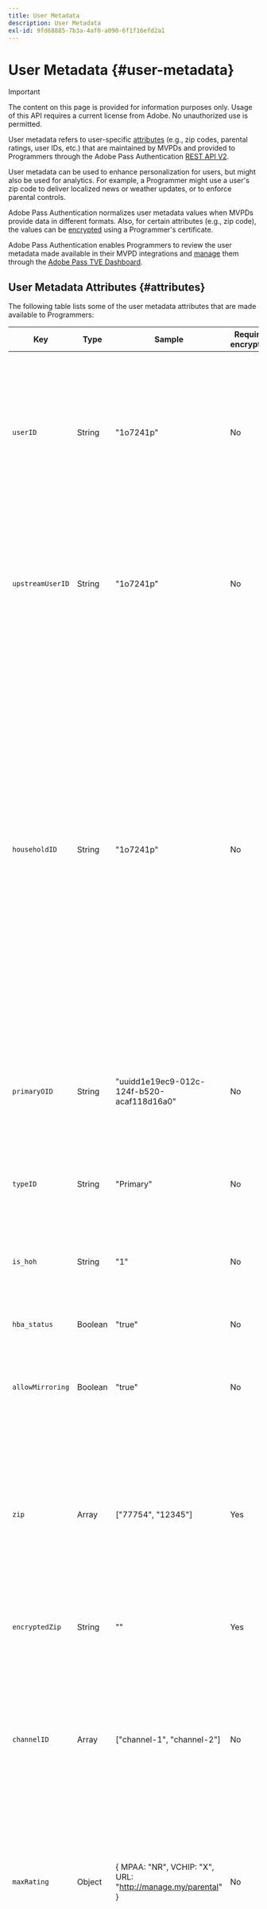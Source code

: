 ```yaml
---
title: User Metadata
description: User Metadata
exl-id: 9fd68885-7b3a-4af0-a090-6f1f16efd2a1
---
```

# User Metadata {#user-metadata}

>[!IMPORTANT]
>
>The content on this page is provided for information purposes only. Usage of this API requires a current license from Adobe. No unauthorized use is permitted.

User metadata refers to user-specific [attributes](#attributes) (e.g., zip codes, parental ratings, user IDs, etc.) that are maintained by MVPDs and provided to Programmers through the Adobe Pass Authentication [REST API V2](#apis).

User metadata can be used to enhance personalization for users, but might also be used for analytics. For example, a Programmer might use a user's zip code to deliver localized news or weather updates, or to enforce parental controls.

Adobe Pass Authentication normalizes user metadata values when MVPDs provide data in different formats. Also, for certain attributes (e.g., zip code), the values can be [encrypted](#encryption) using a Programmer's certificate.

Adobe Pass Authentication enables Programmers to review the user metadata made available in their MVPD integrations and [manage](#management) them through the [Adobe Pass TVE Dashboard](https://experience.adobe.com/#/pass/authentication).

## User Metadata Attributes {#attributes}

The following table lists some of the user metadata attributes that are made available to Programmers:

| Key              | Type    | Sample                                                       | Requires encryption | Description                                                                        | Details                                                                                                                                                                                                                                                                                                                                                                                                                                                                                                                                          |
|------------------|---------|--------------------------------------------------------------|---------------------|------------------------------------------------------------------------------------|--------------------------------------------------------------------------------------------------------------------------------------------------------------------------------------------------------------------------------------------------------------------------------------------------------------------------------------------------------------------------------------------------------------------------------------------------------------------------------------------------------------------------------------------------|
| `userID`         | String  | "1o7241p"                                                    | No                  | Account identifier.                                                                | The attribute value can be a household identifier or a sub-account identifier. The `userID` value will differ from the `householdID` if the MVPD supports sub-accounts and the current user is not the primary account holder.                                                                                                                                                                                                                                                                                                                   |
| `upstreamUserID` | String  | "1o7241p"                                                    | No                  | Account identifier for concurrency monitoring.                                     | The attribute value can be used to enforce concurrency limits across MVPD and Programmer sites and apps. The `upstreamUserID` value is the same as the `userID` value for most MVPDs.                                                                                                                                                                                                                                                                                                                                                            |
| `householdID`    | String  | "1o7241p"                                                    | No                  | Account identifier for parental control.                                           | The attribute value can be used to differentiate between household and sub-account usage. Sometimes it can be used as a parental control substitute if true ratings are not available, if the user was logged in with the household account, they can watch, otherwise, rated content would not be displayed. There is a lot of variation across MVPDs for how this is represented (e.g., household user ID, head of household ID, head of household flag, etc.), if the MVPD does not support sub-accounts, this will be identical to `userID`. |
| `primaryOID`     | String  | "uuidd1e19ec9-012c-124f-b520-acaf118d16a0"                   | No                  | Account identifier.                                                                | The attribute is specific to AT&T. The `primaryOID` value is the same as the `userID` value when the `typeID` value is set to "Primary".                                                                                                                                                                                                                                                                                                                                                                                                         |
| `typeID`         | String  | "Primary"                                                    | No                  | Attribute that indicates if current user is a primary or secondary account holder. | The attribute is specific to AT&T. The `primaryOID` value is the same as the `userID` value when the `typeID` value is set to "Primary".                                                                                                                                                                                                                                                                                                                                                                                                         |
| `is_hoh`         | String  | "1"                                                          | No                  | Attribute that indicates if current user is head of household or not.              | The attribute is specific to Synacor.                                                                                                                                                                                                                                                                                                                                                                                                                                                                                                            |
| `hba_status`     | Boolean | "true"                                                       | No                  | Attribute that indicates if current user authenticated though HBA or not.          |                                                                                                                                                                                                                                                                                                                                                                                                                                                                                                                                                  |
| `allowMirroring` | Boolean | "true"                                                       | No                  | Attribute that indicates if current device can mirror screen or not.               | The attribute is specific to Spectrum.                                                                                                                                                                                                                                                                                                                                                                                                                                                                                                           |
| `zip`            | Array   | \["77754", "12345"\]                                         | Yes                 | User's zip code.                                                                   | The attribute value can be used to deliver localized news, weather updates or sporting events. The `zip` value represents sensitive data that needs legal agreements with the MVPD. When encrypted, the representation of the `zip` key will be a `String` instead of an `Array`.                                                                                                                                                                                                                                                                |
| `encryptedZip`   | String  | ""                                                           | Yes                 | User's encrypted zip code.                                                         | The attribute is specific to Comcast.                                                                                                                                                                                                                                                                                                                                                                                                                                                                                                            |
| `channelID`      | Array   | \["channel-1", "channel-2"\]                                 | No                  | List of channels the user is entitled to view.                                     | The attribute value can be used to filter various channels from portals that aggregate multiple networks. Our recommendation is to use the [Preauthorize API](/help/authentication/integration-guide-programmers/rest-apis/rest-api-v2/apis/decisions-apis/rest-api-v2-decisions-apis-retrieve-preauthorization-decisions-using-specific-mvpd.md) instead of this user metadata attribute to filter out channels that are not available to the user.                                                                                             |
| `maxRating`      | Object  | { MPAA: "NR", VCHIP: "X", URL: "http://manage.my/parental" } | No                  | Maximum parental rating for the current user.                                      | The attribute value can be used to filter content that is not suited for current user based on "MPAA" or "VCHIP" ratings.                                                                                                                                                                                                                                                                                                                                                                                                                        |
| `language`       | String  | "English"                                                    | No                  | Language settings.                                                                 | The attribute value can be used to display messages in accordance to the user's language preferences.                                                                                                                                                                                                                                                                                                                                                                                                                                            |

The user metadata attributes made available to a Programmer depend on what an MVPD provides. The following table lists the attributes made available by various MVPDs:

|                         | **Legal Agreement Signed (zip only)** | **User ID on AuthN** | **Upstream User ID on AuthN** | **Household ID on AuthN/Z** | **Primary OID on AuthN** | **Type ID on AuthN** | **Head of Household on AuthN** | **HBA Status** | **Allow Mirroring on AuthZ** | **Zip code on AuthN/Z** | **Channel ID on AuthN** | **Rating on AuthN/Z** | **Language** | **onNet** | **inHome** | **Notes**                                                                                                                                 |
|-------------------------|---------------------------------------|----------------------|-------------------------------|-----------------------------|--------------------------|----------------------|--------------------------------|----------------|------------------------------|-------------------------|-------------------------|-----------------------|--------------|-----------|------------|-------------------------------------------------------------------------------------------------------------------------------------------|
| **Formal Name**         | n/a                                   | `userID`             | `upstreamUserID`              | `householdID`               | `primaryOID`             | `typeID`             | `is_hoh`                       | `hba_status`   | `allowMirroring`             | `zip`                   | `channelID`             | `maxRating`           | `language`   | `onNet`   | `inHome`   |                                                                                                                                           |
| **Requires Encryption** | n/a                                   | **No**               | **No**                        | **No**                      | **No**                   | **No**               | **No**                         | **No**         | **No**                       | **Yes**                 | **No**                  | **No**                | **No**       | **No**    | **No**     |                                                                                                                                           |
| **Sensitive**           | n/a                                   | **No**               | **No**                        | **No**                      | **No**                   | **No**               | **No**                         | **No**         | **No**                       | **Yes**                 | **No**                  | **No**                | **No**       | **No**    | **No**     |                                                                                                                                           |
| Adobe IdP               | **Yes**                               | **Yes**              | **Yes**                       | **Yes (AuthN only)**        | **Yes**                  | **Yes**              | **Yes**                        | **No**         | **No**                       | **Yes (AuthN only)**    | **Yes**                 | **Yes (AuthN only)**  | **No**       | **No**    | **No**     | Legal agreement not needed.                                                                                                               |
| Synacor                 | **Yes**                               | **Yes**              | **Yes**                       | **Yes (AuthN only)**        | **No**                   | **No**               | **Yes**                        | **No**         | **No**                       | **Yes (AuthN only)**    | **Yes**                 | **Yes (AuthN only)**  | **No**       | **No**    | **No**     | Legal agreement not covering all the proxied MVPDs. This is generic support for Synacor and possibly not rolled-up to all of their MVPDs. |
| Dish                    | **No**                                | **Yes**              | **Yes**                       | **Yes (AuthN only)**        | **No**                   | **No**               | **No**                         | **No**         | **No**                       | **Yes (AuthN only)**    | **Yes**                 | **Yes (AuthN only)**  | **No**       | **No**    | **No**     | It shares the same list as all Synacor MVPDs, plus `upstreamUserID`.                                                                      |
| Comcast                 | **No**                                | **Yes**              | **Yes**                       | **Yes (AuthZ only)**        | **No**                   | **No**               | **No**                         | **Yes**        | **No**                       | **No**                  | **No**                  | **Yes (AuthZ only)**  | **No**       | **No**    | **No**     |                                                                                                                                           |
| AT&T                    | **Yes**                               | **Yes**              | **Yes**                       | **Yes (AuthN only)**        | **Yes**                  | **Yes**              | **No**                         | **No**         | **No**                       | **Yes (AuthN only)**    | **No**                  | **No**                | **No**       | **No**    | **No**     | Legal agreement signed.                                                                                                                   |
| DTV                     | **Yes**                               | **Yes**              | **Yes**                       | **No**                      | **No**                   | **No**               | **No**                         | **No**         | **No**                       | **Yes (AuthN only)**    | **No**                  | **No**                | **No**       | **No**    | **No**     |                                                                                                                                           |
| COX                     | **No**                                | **Yes**              | **Yes**                       | **No**                      | **No**                   | **No**               | **No**                         | **No**         | **No**                       | **Yes (AuthN only)**    | **No**                  | **No**                | **No**       | **No**    | **No**     |                                                                                                                                           |
| Cablevision             | **Yes**                               | **Yes**              | **Yes**                       | **No**                      | **No**                   | **No**               | **No**                         | **No**         | **No**                       | **Yes (AuthN only)**    | **Yes**                 | **No**                | **No**       | **No**    | **No**     | Legal agreement signed.                                                                                                                   |
| Spectrum                | **Yes**                               | **Yes**              | **Yes**                       | **Yes (AuthN only)**        | **No**                   | **No**               | **No**                         | **Yes**        | **Yes**                      | **Yes (AuthN only)**    | **No**                  | **Yes (AuthN only)**  | **No**       | **No**    | **No**     |                                                                                                                                           |
| Charter                 | **Yes**                               | **Yes**              | **Yes**                       | **Yes (AuthN only)**        | **No**                   | **No**               | **No**                         | **No**         | **No**                       | **Yes (AuthN only)**    | **No**                  | **Yes (AuthN only)**  | **No**       | **No**    | **No**     |                                                                                                                                           |
| Verizon                 | **No**                                | **Yes**              | **Yes**                       | **No**                      | **No**                   | **No**               | **No**                         | **Yes**        | **No**                       | **Yes (AuthN only)**    | **No**                  | **No**                | **No**       | **No**    | **No**     |                                                                                                                                           |
| HTC                     | **No**                                | **Yes**              | **Yes**                       | **No**                      | **No**                   | **No**               | **No**                         | **No**         | **No**                       | **No**                  | **Yes**                 | **No**                | **No**       | **No**    | **No**     |                                                                                                                                           |
| Rogers                  | **No**                                | **Yes**              | **Yes**                       | **No**                      | **No**                   | **No**               | **No**                         | **No**         | **No**                       | **No**                  | **No**                  | **No**                | **No**       | **No**    | **No**     |                                                                                                                                           |
| RCN                     | **Yes**                               | **Yes**              | **Yes**                       | **Yes (AuthN only)**        | **No**                   | **No**               | **No**                         | **No**         | **No**                       | **Yes (AuthN only)**    | **No**                  | **Yes (AuthN only)**  | **No**       | **No**    | **No**     |                                                                                                                                           |
| Eastlink                | **No**                                | **Yes**              | **Yes**                       | **Yes (AuthN only)**        | **No**                   | **No**               | **No**                         | **No**         | **No**                       | **Yes (AuthN only)**    | **Yes**                 | **Yes (AuthN only)**  | **No**       | **No**    | **No**     |                                                                                                                                           |
| Cogeco                  | **No**                                | **Yes**              | **Yes**                       | **Yes (AuthN only)**        | **No**                   | **No**               | **No**                         | **No**         | **No**                       | **Yes (AuthN only)**    | **No**                  | **No**                | **No**       | **No**    | **No**     |                                                                                                                                           |
| Videotron               | **No**                                | **Yes**              | **Yes**                       | **Yes***                    | **No**                   | **No**               | **No**                         | **No**         | **No**                       | **Yes (AuthN only)**    | **No**                  | **No**                | **No**       | **No**    | **No**     | It exposes `householdID` with the same value as `userID`.                                                                                 |
| Proxy Massilon          | **Yes**                               | **Yes**              | **Yes**                       | **Yes (AuthN only)**        | **No**                   | **No**               | **No**                         | **No**         | **No**                       | **Yes (AuthN only)**    | **No**                  | **No**                | **No**       | **No**    | **No**     | Legal agreement signed.                                                                                                                   |
| Proxy Clearleap         | **Yes**                               | **Yes**              | **Yes**                       | **No**                      | **No**                   | **No**               | **No**                         | **No**         | **No**                       | **Yes (AuthN only)**    | **No**                  | **Yes (AuthZ only)**  | **Yes**      | **No**    | **No**     | Legal agreement signed.                                                                                                                   |
| Proxy GLDS              | **No**                                | **Yes**              | **Yes**                       | **No**                      | **No**                   | **No**               | **No**                         | **No**         | **No**                       | **Yes (AuthN only)**    | **No**                  | **No**                | **No**       | **No**    | **No**     |                                                                                                                                           |
| Other MVPDs             | **No**                                | **Yes**              | **Yes**                       | **No**                      | **No**                   | **No**               | **No**                         | **No**         | **No**                       | **No**                  | **No**                  | **No**                | **No**       | **No**    | **No**     | No legal agreement yet, sensitive metadata not available for Production. For all MVPDs the `userID` is available with no extra work.      |

>[!IMPORTANT]
>
> Legal agreements must be signed with MVPDs before sensitive user metadata (e.g., zip code) is made available.

## User Metadata Encryption {#encryption}

To encrypt and decrypt user metadata attributes, the Programmer needs to generate a certificate (public/private key pair) and to [self-configure](#management) the certificate through [Adobe Pass TVE Dashboard](https://experience.adobe.com/#/pass/authentication) or to share the public key with Adobe Pass Authentication representatives.

Follow the steps below to ensure that the certificate is generated and configured correctly:

1. Download and install the OpenSSL toolkit (http://www.openssl.org).

1. Generate a Certificate Signing Request (CSR):

   * Generate a key pair. On your command terminal run the following:

     ```bash
     openssl genrsa -des3 -out mycompany-license.key 2048
     ```

   * Generate the CSR. On your command terminal run the following:

     ```bash
     openssl req -new -key mycompany-license.key -out mycompany-license.csr -batch
     ```

     You will be prompted to enter the password for the private key.

   * Create a back-up copy of your private key and password. Sample CSR:

      ```
      -----BEGIN CERTIFICATE REQUEST-----
      MIIBnTCCAQYCAQAwXTELMAkGA1UEBhMCU0cxETAPBgNVBAoTCE0yQ3J5cHRvMRIw
      EAYDVQQDEwlsb2NhbGhvc3QxJzAlBgkqhkiG9w0BCQEWGGFkbWluQHNlcnZlci5l
      eGFtcGxlLmRvbTCBnzANBgkqhkiG9w0BAQEFAAOBjQAwgYkCgYEAr1nYY1Qrll1r
      uB/FqlCRrr5nvupdIN+3wF7q915tvEQoc74bnu6b8IbbGRMhzdzmvQ4SzFfVEAuM
      MuTHeybPq5th7YDrTNizKKxOBnqE2KYuX9X22A1Kh49soJJFg6kPb9MUgiZBiMlv
      tb7K3CHfgw5WagWnLl8Lb+ccvKZZl+8CAwEAAaAAMA0GCSqGSIb3DQEBBAUAA4GB
      AHpoRp5YS55CZpy+wdigQEwjL/wSluvo+WjtpvP0YoBMJu4VMKeZi405R7o8oEwi
      PdlrrliKNknFmHKIaCKTLRcU59ScA6ADEIWUzqmUzP5Cs6jrSRo3NKfg1bd09D1K
      9rsQkRc9Urv9mRBIsredGnYECNeRaK5R1yzpOowninXC
      -----END CERTIFICATE REQUEST-----
      ```

1. Send the CSR to a Certificate Authority (CA) (for example, Verisign).

1. The CA will send you the certificate in .p7b format (PKCS#7, Cryptographic Message Syntax Standard).

1. Deploy the .p7b certificate. Convert the PKCS#7 (.p7b) file to a PKCS#12 (PFX file, Personal Information Exchange Syntax Standard) using your private key, and generate the PEM file (concatenated certificate container file):

   * Convert PKCS#7 file to a temporary PEM file. On your command line run the following:

      ```
      openssl pkcs7 -in mycompany-license.p7b -inform DER -out mycompany-license-temp.pem -outform PEM -print_certs
      ```

   * Convert the temporary PEM file to a PFX file. On your command line run the following:

      ```
      openssl pkcs12 -export -inkey mycompany-license.key -in mycompany-license-temp.pem -out mycompany-license.pfx -passin pass:private_key_password -passout pass:pfx_password
      ```

   * Convert the temporary PEM file to a final PEM file. On your command line run the following:

      ```
      openssl x509 -in mycompany-license-temp.pem -inform PEM -out mycompany-license.pem -outform PEM
      ```

1. Use the PEM file to [configure](#management) the certificate through [Adobe Pass TVE Dashboard](https://experience.adobe.com/#/pass/authentication) or send the PEM file to the Adobe Pass Authentication representatives.

   * Refer to the next section for more details on how to manage certificates through the [Adobe Pass TVE Dashboard](https://experience.adobe.com/#/pass/authentication).

   * Adobe Pass Authentication supports both a primary and a backup certificate. If your primary certificate becomes compromised in any way, you can revoke it, and switch to the secondary certificate. This will ensure a smooth transition between certificates with minimal customer impact.

## User Metadata Management {#management}

>[!IMPORTANT]
>
> In case you do not have access to the Adobe Pass TVE Dashboard, create a ticket through our [Zendesk](https://adobeprimetime.zendesk.com) and ask your Technical Account Manager (TAM) to make the appropriate changes for you.

The Adobe Pass TVE Dashboard is a tool for Adobe Pass Authentication customers (Programmers) to manage their configuration and data. This self-service dashboard enables a range of functionalities that are described in the [Adobe Pass TVE Dashboard User Guide](/help/authentication/user-guide-tve-dashboard/tve-dashboard-overview.md) documentation.

To review and manage the user metadata attributes made available by an MVPD, follow the steps in the [TVE Dashboard User Guide for Integrations](/help/authentication/user-guide-tve-dashboard/tve-dashboard-integrations.md#user-metadata) documentation.

To review and manage the certificates used for encrypting user metadata attributes, follow the steps in the [TVE Dashboard User Guide for Programmers](/help/authentication/user-guide-tve-dashboard/tve-dashboard-programmers.md#certificates) or the [TVE Dashboard User Guide for Channels](/help/authentication/user-guide-tve-dashboard/tve-dashboard-channels.md#certificates) documents.  

## REST API V2 {#rest-api-v2}

The user metadata attributes can be retrieved using the following APIs:

* [Retrieve profiles](/help/authentication/integration-guide-programmers/rest-apis/rest-api-v2/apis/profiles-apis/rest-api-v2-profiles-apis-retrieve-profiles.md)
* [Retrieve profile for specific mvpd](/help/authentication/integration-guide-programmers/rest-apis/rest-api-v2/apis/profiles-apis/rest-api-v2-profiles-apis-retrieve-profile-for-specific-mvpd.md)
* [Retrieve profile for specific code](/help/authentication/integration-guide-programmers/rest-apis/rest-api-v2/apis/profiles-apis/rest-api-v2-profiles-apis-retrieve-profile-for-specific-code.md)

Refer to the **Response** and **Samples** sections of the above APIs to understand the structure of the user metadata attributes.

For more details about how and when to integrate the above APIs, refer to the following documents:

* [Basic profiles flow performed within primary application](/help/authentication/integration-guide-programmers/rest-apis/rest-api-v2/flows/basic-access-flows/rest-api-v2-basic-profiles-primary-application-flow.md)
* [Basic profiles flow performed within secondary application](/help/authentication/integration-guide-programmers/rest-apis/rest-api-v2/flows/basic-access-flows/rest-api-v2-basic-profiles-secondary-application-flow.md)
